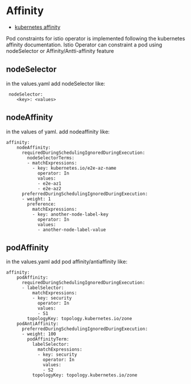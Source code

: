 # Affinity

* [kubernetes affinity ](https://kubernetes.io/docs/concepts/scheduling-eviction/assign-pod-node/#affinity-and-anti-affinity)

Pod constraints for istio operator is implemented following the kubernetes affinity documentation. Istio Operator can constraint a pod using nodeSelector or Affinity/Antti-affinity feature

## nodeSelector 
in the values.yaml  add nodeSelector like:
```
 nodeSelector:
    <key>: <values> 
```

## nodeAffinity
in the values of yaml. add nodeaffinity like:

```
affinity:
    nodeAffinity:
      requiredDuringSchedulingIgnoredDuringExecution:
        nodeSelectorTerms:
        - matchExpressions:
          - key: kubernetes.io/e2e-az-name
            operator: In
            values:
            - e2e-az1
            - e2e-az2
      preferredDuringSchedulingIgnoredDuringExecution:
      - weight: 1
        preference:
          matchExpressions:
          - key: another-node-label-key
            operator: In
            values:
            - another-node-label-value
```
## podAffinity
in the values.yaml add pod affinity/antiaffinity like:

```
affinity:
    podAffinity:
      requiredDuringSchedulingIgnoredDuringExecution:
      - labelSelector:
          matchExpressions:
          - key: security
            operator: In
            values:
            - S1
        topologyKey: topology.kubernetes.io/zone
    podAntiAffinity:
      preferredDuringSchedulingIgnoredDuringExecution:
      - weight: 100
        podAffinityTerm:
          labelSelector:
            matchExpressions:
            - key: security
              operator: In
              values:
              - S2
          topologyKey: topology.kubernetes.io/zone
```



